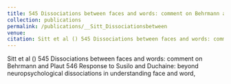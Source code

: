 ```yaml
---
title: 545 Dissociations between faces and words: comment on Behrmann and Plaut 546 Response to Susilo and Duchaine: beyond neuropsychological dissociations in understanding face and word
collection: publications
permalink: /publications/__Sitt_Dissociationsbetween
venue: 
citation: Sitt et al () 545 Dissociations between faces and words: comment on Behrmann and Plaut 546 Response to Susilo and Duchaine: beyond neuropsychological dissociations in understanding face and word, <i></i>
---
```

Sitt et al () 545 Dissociations between faces and words: comment on Behrmann and Plaut 546 Response to Susilo and Duchaine: beyond neuropsychological dissociations in understanding face and word, <i></i>
